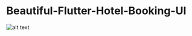 # Beautiful-Flutter-Hotel-Booking-UI

![alt text](https://github.com/sadaqatkarimi/Beautiful-Flutter-Hotel-Booking-UI/blob/main/images/s1.png?raw=true)

